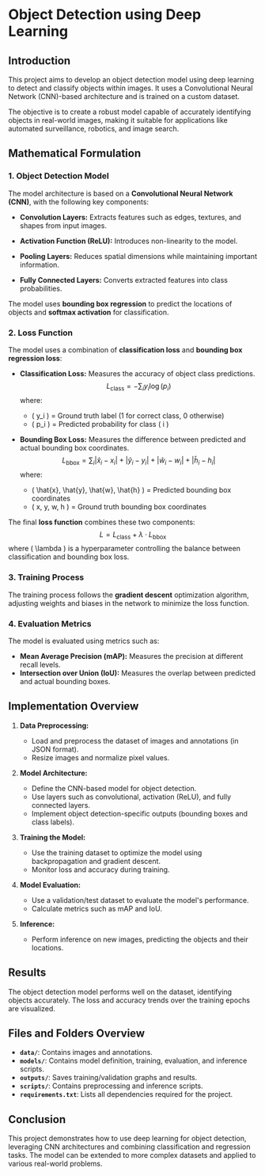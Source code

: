 # Object Detection using Deep Learning

## Introduction
This project aims to develop an object detection model using deep learning to detect and classify objects within images. It uses a Convolutional Neural Network (CNN)-based architecture and is trained on a custom dataset.

The objective is to create a robust model capable of accurately identifying objects in real-world images, making it suitable for applications like automated surveillance, robotics, and image search.

## Mathematical Formulation

### 1. Object Detection Model
The model architecture is based on a **Convolutional Neural Network (CNN)**, with the following key components:

- **Convolution Layers:** Extracts features such as edges, textures, and shapes from input images.
  
- **Activation Function (ReLU):** Introduces non-linearity to the model.
  
- **Pooling Layers:** Reduces spatial dimensions while maintaining important information.

- **Fully Connected Layers:** Converts extracted features into class probabilities.

The model uses **bounding box regression** to predict the locations of objects and **softmax activation** for classification.

### 2. Loss Function
The model uses a combination of **classification loss** and **bounding box regression loss**:

- **Classification Loss:** Measures the accuracy of object class predictions.
  $$
  L_{\text{class}} = -\sum_{i} y_i \log(p_i)
  $$
  where:
  - \( y_i \) = Ground truth label (1 for correct class, 0 otherwise)
  - \( p_i \) = Predicted probability for class \( i \)

- **Bounding Box Loss:** Measures the difference between predicted and actual bounding box coordinates.
  $$
  L_{\text{bbox}} = \sum_{i} \left| \hat{x}_i - x_i \right| + \left| \hat{y}_i - y_i \right| + \left| \hat{w}_i - w_i \right| + \left| \hat{h}_i - h_i \right|
  $$
  where:
  - \( \hat{x}, \hat{y}, \hat{w}, \hat{h} \) = Predicted bounding box coordinates
  - \( x, y, w, h \) = Ground truth bounding box coordinates

The final **loss function** combines these two components:
$$
L = L_{\text{class}} + \lambda \cdot L_{\text{bbox}}
$$
where \( \lambda \) is a hyperparameter controlling the balance between classification and bounding box loss.

### 3. Training Process
The training process follows the **gradient descent** optimization algorithm, adjusting weights and biases in the network to minimize the loss function.

### 4. Evaluation Metrics
The model is evaluated using metrics such as:
- **Mean Average Precision (mAP):** Measures the precision at different recall levels.
- **Intersection over Union (IoU):** Measures the overlap between predicted and actual bounding boxes.

## Implementation Overview
1. **Data Preprocessing:** 
   - Load and preprocess the dataset of images and annotations (in JSON format).
   - Resize images and normalize pixel values.

2. **Model Architecture:**
   - Define the CNN-based model for object detection.
   - Use layers such as convolutional, activation (ReLU), and fully connected layers.
   - Implement object detection-specific outputs (bounding boxes and class labels).

3. **Training the Model:**
   - Use the training dataset to optimize the model using backpropagation and gradient descent.
   - Monitor loss and accuracy during training.

4. **Model Evaluation:**
   - Use a validation/test dataset to evaluate the model's performance.
   - Calculate metrics such as mAP and IoU.

5. **Inference:**
   - Perform inference on new images, predicting the objects and their locations.

## Results
The object detection model performs well on the dataset, identifying objects accurately. The loss and accuracy trends over the training epochs are visualized.

## Files and Folders Overview

- **`data/`**: Contains images and annotations.
- **`models/`**: Contains model definition, training, evaluation, and inference scripts.
- **`outputs/`**: Saves training/validation graphs and results.
- **`scripts/`**: Contains preprocessing and inference scripts.
- **`requirements.txt`**: Lists all dependencies required for the project.

## Conclusion
This project demonstrates how to use deep learning for object detection, leveraging CNN architectures and combining classification and regression tasks. The model can be extended to more complex datasets and applied to various real-world problems.
